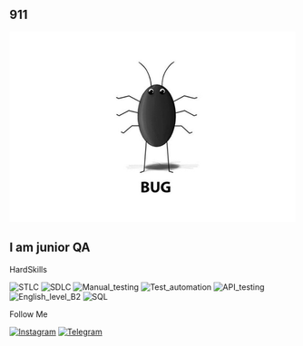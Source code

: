 ## 911


[![Header](https://github.com/IskenovIslam/IskenovIslam/blob/main/assets/scale_1200.jpeg)](https://www.linkedin.com/feed/)

## I am junior QA



HardSkills

![STLC](https://img.shields.io/badge/STLC-000001?style=plastic) 
![SDLC](https://img.shields.io/badge/SDLC-000001?style=plastic)
![Manual_testing](https://img.shields.io/badge/Manual_testing-000001?style=plastic)
![Test_automation](https://img.shields.io/badge/Test_automation-000001?style=plastic)
![API_testing](https://img.shields.io/badge/API_testing-000001?style=plastic)
![English_level_B2](https://img.shields.io/badge/English_level_Chakraborti-000001?style=plastic)
![SQL](https://img.shields.io/badge/SQL-000001?style=plastic)

Follow Me

[![Instagram](https://img.shields.io/badge/-Instagram-000001?style=plastic&?style=for-the-badge&logo=instagram&logoColor=fabf01)](https://www.instagram.com/elturaqwertyeklmnn)
[![Telegram](https://img.shields.io/badge/-Telegram-000001?style=plastic&style=for-the-badge&logo=telegram&logoColor=fabf01)](https://t.me/dealer)

